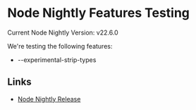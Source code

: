 # Node Nightly Features Testing

Current Node Nightly Version: v22.6.0

We're testing the following features:

- --experimental-strip-types

## Links

- [Node Nightly Release](https://github.com/nodejs/node/releases/tag/v22.6.0)
